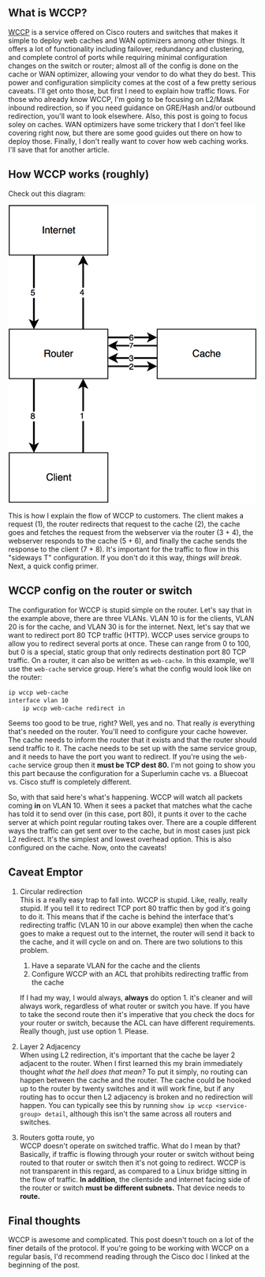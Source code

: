 <!-- 
.. title: WCCP - Redundancy and clustering of caches and WAN optimizers
.. slug: wccp-redundancy-and-clustering-of-caches-and-wan-optimizers
.. date: 2016-11-10 18:55:43 UTC-07:00
.. tags: 
.. category: 
.. link: 
.. description: 
.. type: text
-->

## What is WCCP?
[WCCP](http://www.cisco.com/c/en/us/td/docs/ios-xml/ios/ipapp/configuration/12-4t/iap-12-4t-book/iap-wccp.html) is a service offered on Cisco routers and switches that makes it simple to deploy web caches and WAN optimizers among other things. It offers a lot of functionality including failover, redundancy and clustering, and complete control of ports while requiring minimal configuration changes on the switch or router; almost all of the config is done on the cache or WAN optimizer, allowing your vendor to do what they do best. This power and configuration simplicity comes at the cost of a few pretty serious caveats. I'll get onto those, but first I need to explain how traffic flows. For those who already know WCCP, I'm going to be focusing on L2/Mask inbound redirection, so if you need guidance on GRE/Hash and/or outbound redirection, you'll want to look elsewhere. Also, this post is going to focus soley on caches. WAN optimizers have some trickery that I don't feel like covering right now, but there are some good guides out there on how to deploy those. Finally, I don't really want to cover how web caching works. I'll save that for another article.

## How WCCP works (roughly)
Check out this diagram:

![WCCP flow diagram](/images/wccp-flow.png)

This is how I explain the flow of WCCP to customers. The client makes a request (1), the router redirects that request to the cache (2), the cache goes and fetches the request from the webserver via the router (3 + 4), the webserver responds to the cache (5 + 6), and finally the cache sends the response to the client (7 + 8). It's important for the traffic to flow in this "sideways T" configuration. If you don't do it this way, *things will break*. Next, a quick config primer.

## WCCP config on the router or switch
The configuration for WCCP is stupid simple on the router. Let's say that in the example above, there are three VLANs. VLAN 10 is for the clients, VLAN 20 is for the cache, and VLAN 30 is for the internet. Next, let's say that we want to redirect port 80 TCP traffic (HTTP). WCCP uses service groups to allow you to redirect several ports at once. These can range from 0 to 100, but 0 is a special, static group that only redirects destination port 80 TCP traffic. On a router, it can also be written as `web-cache`. In this example, we'll use the `web-cache` service group. Here's what the config would look like on the router:

```
ip wccp web-cache
interface vlan 10
    ip wccp web-cache redirect in
```
Seems too good to be true, right? Well, yes and no. That really *is* everything that's needed on the router. You'll need to configure your cache however. The cache needs to inform the router that it exists and that the router should send traffic to it. The cache needs to be set up with the same service group, and it needs to have the port you want to redirect. If you're using the `web-cache` service group then it **must be TCP dest 80.** I'm not going to show you this part because the configuration for a Superlumin cache vs. a Bluecoat vs. Cisco stuff is completely different.

So, with that said here's what's happening.  WCCP will watch all packets coming **in** on VLAN 10. When it sees a packet that matches what the cache has told it to send over (in this case, port 80), it punts it over to the cache server at which point regular routing takes over. There are a couple different ways the traffic can get sent over to the cache, but in most cases just pick L2 redirect. It's the simplest and lowest overhead option. This is also configured on the cache. Now, onto the caveats!

## Caveat Emptor
1. Circular redirection  
 This is a really easy trap to fall into. WCCP is stupid. Like, really, really stupid. If you tell it to redirect TCP port 80 traffic then by god it's going to do it. This means that if the cache is behind the interface that's redirecting traffic (VLAN 10 in our above example) then when the cache goes to make a request out to the internet, the router will send it back to the cache, and it will cycle on and on. There are two solutions to this problem.  
    1. Have a separate VLAN for the cache and the clients
    2. Configure WCCP with an ACL that prohibits redirecting traffic from the cache

    If I had my way, I would always, **always** do option 1. it's cleaner and will always work, regardless of what router or switch you have. If you have to take the second route then it's imperative that you check the docs for your router or switch, because the ACL can have different requirements. Really though, just use option 1. Please.

2. Layer 2 Adjacency  
When using L2 redirection, it's important that the cache be layer 2 adjacent to the router. When I first learned this my brain immediately thought *what the hell does that mean?* To put it simply, no routing can happen between the cache and the router. The cache could be hooked up to the router by twenty switches and it will work fine, but if any routing has to occur then L2 adjacency is broken and no redirection will happen. You can typically see this by running `show ip wccp <service-group> detail`, although this isn't the same across all routers and switches.  

3. Routers gotta route, yo  
WCCP doesn't operate on switched traffic. What do I mean by that? Basically, if traffic is flowing through your router or switch without being routed to that router or switch then it's not going to redirect. WCCP is not transparent in this regard, as compared to a Linux bridge sitting in the flow of traffic. **In addition**, the clientside and internet facing side of the router or switch **must be different subnets.** That device needs to **route.**

## Final thoughts
WCCP is awesome and complicated. This post doesn't touch on a lot of the finer details of the protocol. If you're going to be working with WCCP on a regular basis, I'd recommend reading through the Cisco doc I linked at the beginning of the post.
